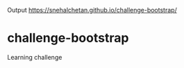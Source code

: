 Output
https://snehalchetan.github.io/challenge-bootstrap/

# challenge-bootstrap
Learning challenge
